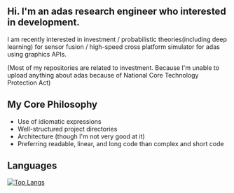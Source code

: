 ## Hi. I'm an adas research engineer who interested in development.
I am recently interested in investment / probabilistic theories(including deep learning) for sensor fusion / high-speed cross platform simulator for adas using graphics APIs. 

(Most of my repositories are related to investment. Because I'm unable to upload anything about adas because of National Core Technology Protection Act)

## My Core Philosophy
- Use of idiomatic expressions
- Well-structured project directories
- Architecture (though I'm not very good at it)
- Preferring readable, linear, and long code than complex and short code

## Languages
[![Top Langs](https://github-readme-stats.vercel.app/api/top-langs/?username=Wong-Woo&size_weight=0.5&count_weight=0.5&langs_count=10)](https://github.com/anuraghazra/github-readme-stats)